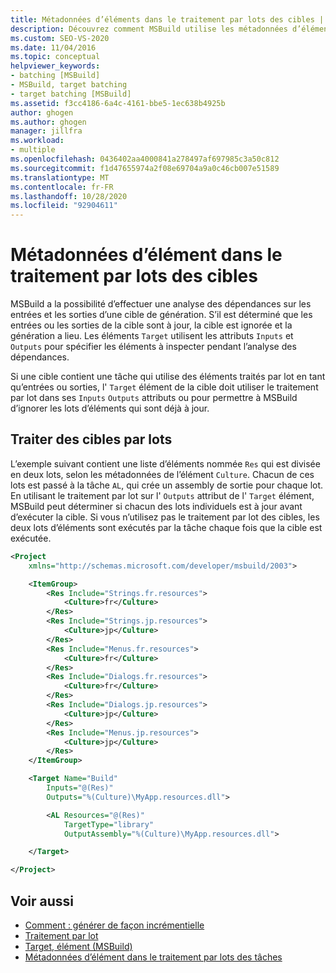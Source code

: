 ```yaml
---
title: Métadonnées d’éléments dans le traitement par lots des cibles | Microsoft Docs
description: Découvrez comment MSBuild utilise les métadonnées d’élément dans le traitement par lots de cibles pour effectuer une analyse des dépendances sur les entrées et les sorties d’une cible de génération.
ms.custom: SEO-VS-2020
ms.date: 11/04/2016
ms.topic: conceptual
helpviewer_keywords:
- batching [MSBuild]
- MSBuild, target batching
- target batching [MSBuild]
ms.assetid: f3cc4186-6a4c-4161-bbe5-1ec638b4925b
author: ghogen
ms.author: ghogen
manager: jillfra
ms.workload:
- multiple
ms.openlocfilehash: 0436402aa4000841a278497af697985c3a50c812
ms.sourcegitcommit: f1d47655974a2f08e69704a9a0c46cb007e51589
ms.translationtype: MT
ms.contentlocale: fr-FR
ms.lasthandoff: 10/28/2020
ms.locfileid: "92904611"
---
```

# <a name="item-metadata-in-target-batching"></a>Métadonnées d’élément dans le traitement par lots des cibles

MSBuild a la possibilité d’effectuer une analyse des dépendances sur les entrées et les sorties d’une cible de génération. S’il est déterminé que les entrées ou les sorties de la cible sont à jour, la cible est ignorée et la génération a lieu. Les éléments `Target` utilisent les attributs `Inputs` et `Outputs` pour spécifier les éléments à inspecter pendant l’analyse des dépendances.

Si une cible contient une tâche qui utilise des éléments traités par lot en tant qu’entrées ou sorties, l' `Target` élément de la cible doit utiliser le traitement par lot dans ses `Inputs` `Outputs` attributs ou pour permettre à MSBuild d’ignorer les lots d’éléments qui sont déjà à jour.

## <a name="batch-targets"></a>Traiter des cibles par lots

L’exemple suivant contient une liste d’éléments nommée `Res` qui est divisée en deux lots, selon les métadonnées de l’élément `Culture`. Chacun de ces lots est passé à la tâche `AL`, qui crée un assembly de sortie pour chaque lot. En utilisant le traitement par lot sur l' `Outputs` attribut de l' `Target` élément, MSBuild peut déterminer si chacun des lots individuels est à jour avant d’exécuter la cible. Si vous n’utilisez pas le traitement par lot des cibles, les deux lots d’éléments sont exécutés par la tâche chaque fois que la cible est exécutée.

```xml
<Project
    xmlns="http://schemas.microsoft.com/developer/msbuild/2003">

    <ItemGroup>
        <Res Include="Strings.fr.resources">
            <Culture>fr</Culture>
        </Res>
        <Res Include="Strings.jp.resources">
            <Culture>jp</Culture>
        </Res>
        <Res Include="Menus.fr.resources">
            <Culture>fr</Culture>
        </Res>
        <Res Include="Dialogs.fr.resources">
            <Culture>fr</Culture>
        </Res>
        <Res Include="Dialogs.jp.resources">
            <Culture>jp</Culture>
        </Res>
        <Res Include="Menus.jp.resources">
            <Culture>jp</Culture>
        </Res>
    </ItemGroup>

    <Target Name="Build"
        Inputs="@(Res)"
        Outputs="%(Culture)\MyApp.resources.dll">

        <AL Resources="@(Res)"
            TargetType="library"
            OutputAssembly="%(Culture)\MyApp.resources.dll">

    </Target>

</Project>
```

## <a name="see-also"></a>Voir aussi

- [Comment : générer de façon incrémentielle](../msbuild/how-to-build-incrementally.md)
- [Traitement par lot](../msbuild/msbuild-batching.md)
- [Target, élément (MSBuild)](../msbuild/target-element-msbuild.md)
- [Métadonnées d’élément dans le traitement par lots des tâches](../msbuild/item-metadata-in-task-batching.md)
